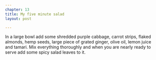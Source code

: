 ```yaml
---
chapter: 13
title: My five minute salad
layout: post

---
```

In a large bowl add some shredded purple cabbage, carrot strips, flaked almonds, hemp seeds, large piece of grated ginger, olive oil, lemon juice and tamari. Mix everything thoroughly and when you are nearly ready to serve add some spicy salad leaves to it.